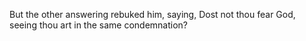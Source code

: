 But the other answering rebuked him, saying, Dost not thou fear God, seeing thou art in the same condemnation?
